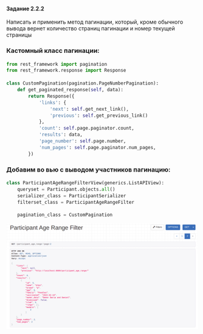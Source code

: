 #### Задание 2.2.2

Написать и применить метод пагинации, который, кроме обычного вывода вернет количество страниц пагинации и номер текущей страницы

### Кастомный класс пагинации:

```python
from rest_framework import pagination
from rest_framework.response import Response

class CustomPagination(pagination.PageNumberPagination):
    def get_paginated_response(self, data):
        return Response({
            'links': {
                'next': self.get_next_link(),
                'previous': self.get_previous_link()
            },
            'count': self.page.paginator.count,
            'results': data,
            'page_number': self.page.number,
            'num_pages': self.page.paginator.num_pages,
        })
```

### Добавим во вью с выводом участников пагинацию:

```python
class ParticipantAgeRangeFilterView(generics.ListAPIView):
    queryset = Participant.objects.all()
    serializer_class = ParticipantSerializer
    filterset_class = ParticipantAgeRangeFilter
    
    pagination_class = CustomPagination
```

![](../imgs/pagination.png)